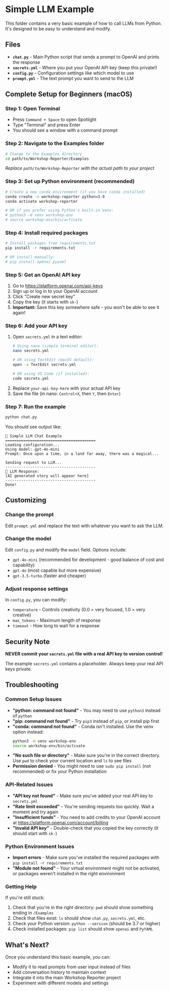 # Simple LLM Example

This folder contains a very basic example of how to call LLMs from Python. It's designed to be easy to understand and modify.

## Files

- **`chat.py`** - Main Python script that sends a prompt to OpenAI and prints the response
- **`secrets.yml`** - Where you put your OpenAI API key (keep this private!)
- **`config.py`** - Configuration settings like which model to use
- **`prompt.yml`** - The text prompt you want to send to the LLM

## Complete Setup for Beginners (macOS)

### Step 1: Open Terminal
- Press `Command + Space` to open Spotlight
- Type "Terminal" and press Enter
- You should see a window with a command prompt

### Step 2: Navigate to the Examples folder
```bash
# Change to the Examples directory
cd path/to/Workshop-Reporter/Examples
```
*Replace `path/to/Workshop-Reporter` with the actual path to your project*

### Step 3: Set up Python environment (recommended)
```bash
# Create a new conda environment (if you have conda installed)
conda create -n workshop-reporter python=3.9
conda activate workshop-reporter

# OR if you prefer using Python's built-in venv:
# python3 -m venv workshop-env
# source workshop-env/bin/activate
```

### Step 4: Install required packages
```bash
# Install packages from requirements.txt
pip install -r requirements.txt

# OR install manually:
# pip install openai pyyaml
```

### Step 5: Get an OpenAI API key
1. Go to https://platform.openai.com/api-keys
2. Sign up or log in to your OpenAI account
3. Click "Create new secret key"
4. Copy the key (it starts with `sk-`)
5. **Important:** Save this key somewhere safe - you won't be able to see it again!

### Step 6: Add your API key
1. Open `secrets.yml` in a text editor:
   ```bash
   # Using nano (simple terminal editor):
   nano secrets.yml
   
   # OR using TextEdit (macOS default):
   open -a TextEdit secrets.yml
   
   # OR using VS Code (if installed):
   code secrets.yml
   ```
2. Replace `your-api-key-here` with your actual API key
3. Save the file (in nano: `Control+X`, then `Y`, then `Enter`)

### Step 7: Run the example
```bash
python chat.py
```

You should see output like:
```
🤖 Simple LLM Chat Example
========================================
Loading configuration...
Using model: gpt-4o-mini
Prompt: Once upon a time, in a land far away, there was a magical...

Sending request to LLM...
----------------------------------------
🤖 LLM Response:
[AI generated story will appear here]
----------------------------------------
Done!
```

## Customizing

### Change the prompt
Edit `prompt.yml` and replace the text with whatever you want to ask the LLM.

### Change the model
Edit `config.py` and modify the `model` field. Options include:
- `gpt-4o-mini` (recommended for development - good balance of cost and capability)
- `gpt-4o` (most capable but more expensive)
- `gpt-3.5-turbo` (faster and cheaper)

### Adjust response settings
In `config.py`, you can modify:
- `temperature` - Controls creativity (0.0 = very focused, 1.0 = very creative)
- `max_tokens` - Maximum length of response
- `timeout` - How long to wait for a response

## Security Note

**NEVER commit your `secrets.yml` file with a real API key to version control!**

The example `secrets.yml` contains a placeholder. Always keep your real API keys private.

## Troubleshooting

### Common Setup Issues
- **"python: command not found"** - You may need to use `python3` instead of `python`
- **"pip: command not found"** - Try `pip3` instead of `pip`, or install pip first
- **"conda: command not found"** - Conda isn't installed. Use the venv option instead:
  ```bash
  python3 -m venv workshop-env
  source workshop-env/bin/activate
  ```
- **"No such file or directory"** - Make sure you're in the correct directory. Use `pwd` to check your current location and `ls` to see files
- **Permission denied** - You might need to use `sudo pip install` (not recommended) or fix your Python installation

### API-Related Issues
- **"API key not found"** - Make sure you've added your real API key to `secrets.yml`
- **"Rate limit exceeded"** - You're sending requests too quickly. Wait a moment and try again
- **"Insufficient funds"** - You need to add credits to your OpenAI account at https://platform.openai.com/account/billing
- **"Invalid API key"** - Double-check that you copied the key correctly (it should start with `sk-`)

### Python Environment Issues
- **Import errors** - Make sure you've installed the required packages with `pip install -r requirements.txt`
- **"Module not found"** - Your virtual environment might not be activated, or packages weren't installed in the right environment

### Getting Help
If you're still stuck:
1. Check that you're in the right directory: `pwd` should show something ending in `/Examples`
2. Check that files exist: `ls` should show `chat.py`, `secrets.yml`, etc.
3. Check your Python version: `python --version` (should be 3.7 or higher)
4. Check installed packages: `pip list` should show `openai` and `PyYAML`

## What's Next?

Once you understand this basic example, you can:
- Modify it to read prompts from user input instead of files
- Add conversation history to maintain context
- Integrate it into the main Workshop Reporter project
- Experiment with different models and settings
